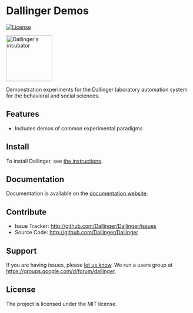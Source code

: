 Dallinger Demos
===============
[![License](https://img.shields.io/badge/license-MIT-blue.svg)](http://en.wikipedia.org/wiki/MIT_License)

<img src="incubator.png?raw=true" width="125" alt="Dallinger's incubator">

Demonstration experiments for the Dallinger laboratory automation system for
the behavioral and social sciences.

Features
--------
- Includes demos of common experimental paradigms

Install
-------
To install Dallinger, see [the instructions](http://dallinger.readthedocs.io/).

Documentation
-------------
Documentation is available on the [documentation website](http://dallinger.readthedocs.io/).

Contribute
----------
- Issue Tracker: http://github.com/Dallinger/Dallinger/issues
- Source Code: http://github.com/Dallinger/Dallinger

Support
-------
If you are having issues, please [let us know](http://github.com/Dallinger/Dallinger/issues).
We run a users group at https://groups.google.com/d/forum/dallinger.

License
-------
The project is licensed under the MIT license.
